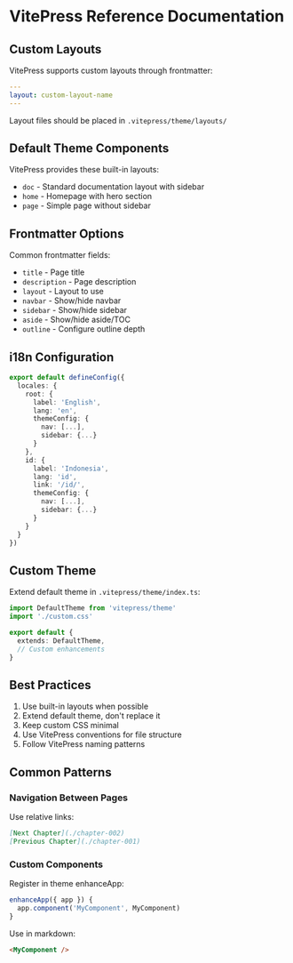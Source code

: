# VitePress Reference Documentation

## Custom Layouts

VitePress supports custom layouts through frontmatter:

```yaml
---
layout: custom-layout-name
---
```

Layout files should be placed in `.vitepress/theme/layouts/`

## Default Theme Components

VitePress provides these built-in layouts:
- `doc` - Standard documentation layout with sidebar
- `home` - Homepage with hero section
- `page` - Simple page without sidebar

## Frontmatter Options

Common frontmatter fields:
- `title` - Page title
- `description` - Page description
- `layout` - Layout to use
- `navbar` - Show/hide navbar
- `sidebar` - Show/hide sidebar
- `aside` - Show/hide aside/TOC
- `outline` - Configure outline depth

## i18n Configuration

```ts
export default defineConfig({
  locales: {
    root: {
      label: 'English',
      lang: 'en',
      themeConfig: {
        nav: [...],
        sidebar: {...}
      }
    },
    id: {
      label: 'Indonesia', 
      lang: 'id',
      link: '/id/',
      themeConfig: {
        nav: [...],
        sidebar: {...}
      }
    }
  }
})
```

## Custom Theme

Extend default theme in `.vitepress/theme/index.ts`:

```ts
import DefaultTheme from 'vitepress/theme'
import './custom.css'

export default {
  extends: DefaultTheme,
  // Custom enhancements
}
```

## Best Practices

1. Use built-in layouts when possible
2. Extend default theme, don't replace it
3. Keep custom CSS minimal
4. Use VitePress conventions for file structure
5. Follow VitePress naming patterns

## Common Patterns

### Navigation Between Pages

Use relative links:
```md
[Next Chapter](./chapter-002)
[Previous Chapter](./chapter-001)
```

### Custom Components

Register in theme enhanceApp:
```ts
enhanceApp({ app }) {
  app.component('MyComponent', MyComponent)
}
```

Use in markdown:
```md
<MyComponent />
```

